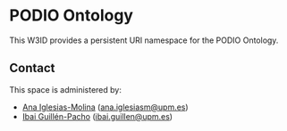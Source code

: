 # PODIO Ontology
This W3ID provides a persistent URI namespace for the PODIO Ontology.

## Contact
This space is administered by:

* [Ana Iglesias-Molina](https://github.com/anaigmo) ([ana.iglesiasm@upm.es](mailto:ana.iglesiasm@upm.es))
* [Ibai Guillén-Pacho](https://github.com/Ibaii99) ([ibai.guillen@upm.es](mailto:ibai.guillen@upm.es))
